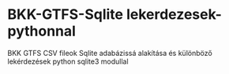 # BKK-GTFS-Sqlite lekerdezesek-pythonnal
BKK GTFS CSV fileok Sqlite adabázissá alakítása és különböző lekérdezések python sqlite3 modullal
